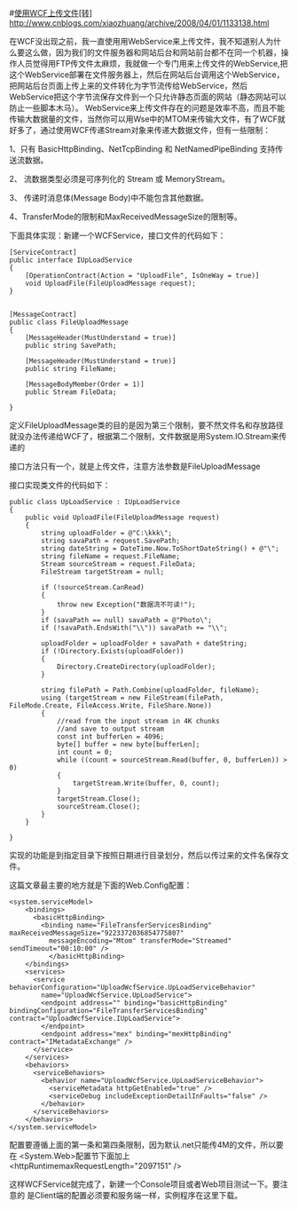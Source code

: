 #[使用WCF上传文件[转]](http://www.cnblogs.com/xiaozhuang/archive/2008/04/01/1133138.html "使用WCF上传文件")
http://www.cnblogs.com/xiaozhuang/archive/2008/04/01/1133138.html

在WCF没出现之前，我一直使用用WebService来上传文件，我不知道别人为什么要这么做，因为我们的文件服务器和网站后台和网站前台都不在同一个机器，操作人员觉得用FTP传文件太麻烦，我就做一个专门用来上传文件的WebService,把这个WebService部署在文件服务器上，然后在网站后台调用这个WebService，把网站后台页面上传上来的文件转化为字节流传给WebService，然后WebService把这个字节流保存文件到一个只允许静态页面的网站（静态网站可以防止一些脚本木马）。 
WebService来上传文件存在的问题是效率不高，而且不能传输大数据量的文件，当然你可以用Wse中的MTOM来传输大文件，有了WCF就好多了，通过使用WCF传递Stream对象来传递大数据文件，但有一些限制：

1、只有 BasicHttpBinding、NetTcpBinding 和 NetNamedPipeBinding 支持传送流数据。

2、 流数据类型必须是可序列化的 Stream 或 MemoryStream。

3、 传递时消息体(Message Body)中不能包含其他数据。

4、TransferMode的限制和MaxReceivedMessageSize的限制等。

下面具体实现：新建一个WCFService，接口文件的代码如下：


	[ServiceContract]
    public interface IUpLoadService
    {
        [OperationContract(Action = "UploadFile", IsOneWay = true)]
        void UploadFile(FileUploadMessage request);
    }


    [MessageContract]
    public class FileUploadMessage
    {
        [MessageHeader(MustUnderstand = true)]
        public string SavePath;

        [MessageHeader(MustUnderstand = true)]
        public string FileName;

        [MessageBodyMember(Order = 1)]
        public Stream FileData;

    }

定义FileUploadMessage类的目的是因为第三个限制，要不然文件名和存放路径就没办法传递给WCF了，根据第二个限制，文件数据是用System.IO.Stream来传递的

接口方法只有一个，就是上传文件，注意方法参数是FileUploadMessage

接口实现类文件的代码如下：


 	public class UpLoadService : IUpLoadService
    {
        public void UploadFile(FileUploadMessage request)
        {
            string uploadFolder = @"C:\kkk\";
            string savaPath = request.SavePath;
            string dateString = DateTime.Now.ToShortDateString() + @"\";
            string fileName = request.FileName;
            Stream sourceStream = request.FileData;
            FileStream targetStream = null;
           
            if (!sourceStream.CanRead)
            {
                throw new Exception("数据流不可读!");
            }
            if (savaPath == null) savaPath = @"Photo\";
            if (!savaPath.EndsWith("\\")) savaPath += "\\";

            uploadFolder = uploadFolder + savaPath + dateString;
            if (!Directory.Exists(uploadFolder))
            {
                Directory.CreateDirectory(uploadFolder);
            }

            string filePath = Path.Combine(uploadFolder, fileName);
            using (targetStream = new FileStream(filePath, FileMode.Create, FileAccess.Write, FileShare.None))
            {
                //read from the input stream in 4K chunks
                //and save to output stream
                const int bufferLen = 4096;
                byte[] buffer = new byte[bufferLen];
                int count = 0;
                while ((count = sourceStream.Read(buffer, 0, bufferLen)) > 0)
                {
                    targetStream.Write(buffer, 0, count);
                }
                targetStream.Close();
                sourceStream.Close();
            }
        }

    }

实现的功能是到指定目录下按照日期进行目录划分，然后以传过来的文件名保存文件。

这篇文章最主要的地方就是下面的Web.Config配置：


	<system.serviceModel>
	    <bindings>
	      <basicHttpBinding>
	        <binding name="FileTransferServicesBinding" maxReceivedMessageSize="9223372036854775807"
	          messageEncoding="Mtom" transferMode="Streamed" sendTimeout="00:10:00" />
	          </basicHttpBinding>
	    </bindings>
	    <services>
	      <service behaviorConfiguration="UploadWcfService.UpLoadServiceBehavior"
	        name="UploadWcfService.UpLoadService">
	        <endpoint address="" binding="basicHttpBinding" bindingConfiguration="FileTransferServicesBinding" contract="UploadWcfService.IUpLoadService">
	        </endpoint>
	        <endpoint address="mex" binding="mexHttpBinding" contract="IMetadataExchange" />
	      </service>
	    </services>
	    <behaviors>
	      <serviceBehaviors>
	        <behavior name="UploadWcfService.UpLoadServiceBehavior">
	          <serviceMetadata httpGetEnabled="true" />
	          <serviceDebug includeExceptionDetailInFaults="false" />
	        </behavior>
	      </serviceBehaviors>
	    </behaviors>
  	</system.serviceModel>

配置要遵循上面的第一条和第四条限制，因为默认.net只能传4M的文件，所以要在
<System.Web>配置节下面加上<httpRuntimemaxRequestLength="2097151" />

这样WCFService就完成了，新建一个Console项目或者Web项目测试一下。要注意的
是Client端的配置必须要和服务端一样，实例程序在这里下载。